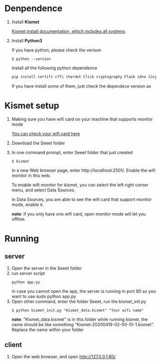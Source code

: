 # Denpendence
1. Install **Kismet**

    [Kismet install documentation, which includes all systems](https://www.kismetwireless.net/docs/readme/packages/)

2. Install **Python3**
    
    If you have python, please check the verison
    ```
    $ python --version
    ```
    Install all the following python dependence
    ```python
    pip install certifi cffi chardet Click cryptography Flask idna Jinja2 MarkupSafe numpy pycparser pycryptodome PyMySQL requests six urllib3 virtualenv virtualenvwrapper-win Werkzeug
    ```
    If you have install some of them, just check the dependece version as

# Kismet setup
1. Making sure you have wifi card on your machine that supports monitor mode

    [You can check your wifi card here](https://techwiser.com/check-if-wireless-adapter-supports-monitor-mode/)

2. Download the Seeet folder
3. In one command prompt, enter Seeet folder that just created
    ```
    $ kismet
    ```
    In a new Web browser page, enter http://localhost:2501/. Enable the wifi monitor in this web.

    To enable wifi monitor for kismet, you can select the left right corner menu, and select Data Sources.

    In Data Sources, you are able to see the wifi card that support monitor mode, enable it.

    **note**: if you only have one wifi card, open monitor mode will let you offline.
# Running
## server
1. Open the server in the Seeet folder
2. run server script
    ```
    python app.py
    ```
    In case you cannot open the app, the server is running in port 80
    so you want to use sudo python app.py
3. Open other command, enter the folder Seeet, run the kismet_init.py
    ```
    $ python kismet_init.py "Kismet_data.kismet" "Your wifi name"
    ```
    **note**: "Kismet_data.kismet" is in this folder while running kismet, the name should be like something "Kismet-20200419-02-00-10-1.kismet". Replace the name within your folder

## client
1. Open the web browser, and open http://127.0.0.1:80/
